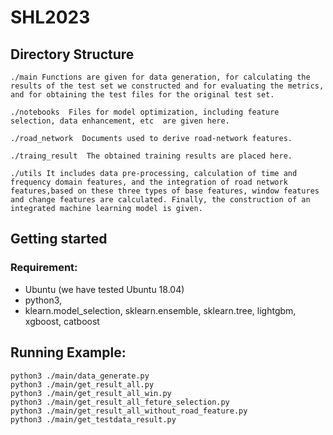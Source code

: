 # SHL2023

## Directory Structure

```
./main Functions are given for data generation, for calculating the results of the test set we constructed and for evaluating the metrics, and for obtaining the test files for the original test set.

./notebooks  Files for model optimization, including feature selection, data enhancement, etc  are given here.

./road_network  Documents used to derive road-network features.

./traing_result  The obtained training results are placed here. 

./utils It includes data pre-processing, calculation of time and frequency domain features, and the integration of road network features,based on these three types of base features, window features and change features are calculated. Finally, the construction of an integrated machine learning model is given.
```

## Getting started

### Requirement:

* Ubuntu (we have tested Ubuntu 18.04)
* python3,
* klearn.model_selection, sklearn.ensemble, sklearn.tree, lightgbm, xgboost, catboost

## Running Example:



```
python3 ./main/data_generate.py
python3 ./main/get_result_all.py
python3 ./main/get_result_all_win.py
python3 ./main/get_result_all_feture_selection.py
python3 ./main/get_result_all_without_road_feature.py
python3 ./main/get_testdata_result.py
```

